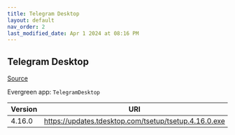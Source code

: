 ```yaml
---
title: Telegram Desktop
layout: default
nav_order: 2
last_modified_date: Apr 1 2024 at 08:16 PM
---
```


## Telegram Desktop

[Source](https://desktop.telegram.org/)

Evergreen app: `TelegramDesktop`

| Version | URI                                                   |
| ------- | ----------------------------------------------------- |
| 4.16.0  | https://updates.tdesktop.com/tsetup/tsetup.4.16.0.exe |
